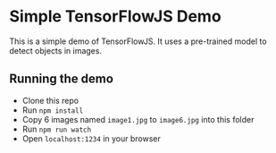 # Simple TensorFlowJS Demo

This is a simple demo of TensorFlowJS. It uses a pre-trained model to detect objects in images.

## Running the demo

- Clone this repo
- Run `npm install`
- Copy 6 images named `image1.jpg` to `image6.jpg` into this folder
- Run `npm run watch`
- Open `localhost:1234` in your browser